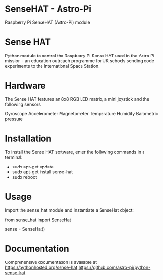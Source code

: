 # SenseHAT - Astro-Pi
Raspberry Pi SenseHAT (Astro-Pi) module
# Sense HAT
Python module to control the Raspberry Pi Sense HAT used in the Astro Pi mission - an education outreach programme for UK schools sending code experiments to the International Space Station.

# Hardware
The Sense HAT features an 8x8 RGB LED matrix, a mini joystick and the following sensors:

Gyroscope
Accelerometer
Magnetometer
Temperature
Humidity
Barometric pressure

# Installation
To install the Sense HAT software, enter the following commands in a terminal:

* sudo apt-get update
* sudo apt-get install sense-hat
* sudo reboot

# Usage
Import the sense_hat module and instantiate a SenseHat object:

from sense_hat import SenseHat

sense = SenseHat()

# Documentation
Comprehensive documentation is available at https://pythonhosted.org/sense-hat
https://github.com/astro-pi/python-sense-hat
